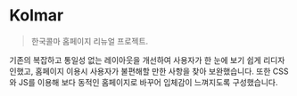 # Kolmar
> 한국콜마 홈페이지 리뉴얼 프로젝트.

기존의 복잡하고 통일성 없는 레이아웃을 개선하여 사용자가 한 눈에 보기 쉽게 리디자인했고,
홈페이지 이용시 사용자가 불편해할 만한 사항을 찾아 보완했습니다.
또한 CSS와 JS를 이용해 보다 동적인 홈페이지로 바꾸어 입체감이 느껴지도록 구성했습니다.